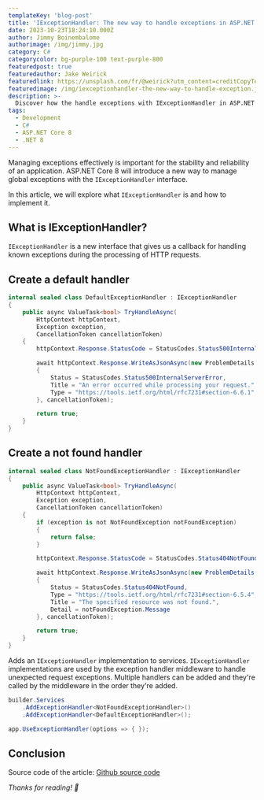 ```yaml
---
templateKey: 'blog-post'
title: 'IExceptionHandler: The new way to handle exceptions in ASP.NET Core 8'
date: 2023-10-23T18:24:10.000Z
author: Jimmy Boinembalome
authorimage: /img/jimmy.jpg
category: C#
categorycolor: bg-purple-100 text-purple-800
featuredpost: true
featuredauthor: Jake Weirick
featuredlink: https://unsplash.com/fr/@weirick?utm_content=creditCopyText&utm_medium=referral&utm_source=unsplash
featuredimage: /img/iexceptionhandler-the-new-way-to-handle-exception.jpg
description: >-
  Discover how the handle exceptions with IExceptionHandler in ASP.NET Core 8.
tags:
  - Development
  - C#
  - ASP.NET Core 8
  - .NET 8
---
```

  
Managing exceptions effectively is important for the stability and reliability of an application. ASP.NET Core 8 will introduce a new way to manage global exceptions with the `IExceptionHandler` interface.

In this article, we will explore what `IExceptionHandler` is and how to implement it.

## What is IExceptionHandler?
`IExceptionHandler` is a new interface that gives us a callback for handling known exceptions during the processing of HTTP requests.


## Create a default handler
```csharp
internal sealed class DefaultExceptionHandler : IExceptionHandler
{
    public async ValueTask<bool> TryHandleAsync(
        HttpContext httpContext,
        Exception exception,
        CancellationToken cancellationToken)
    {
        httpContext.Response.StatusCode = StatusCodes.Status500InternalServerError;

        await httpContext.Response.WriteAsJsonAsync(new ProblemDetails
        {
            Status = StatusCodes.Status500InternalServerError,
            Title = "An error occurred while processing your request.",
            Type = "https://tools.ietf.org/html/rfc7231#section-6.6.1"
        }, cancellationToken);

        return true;
    }
}
```

## Create a not found handler
```csharp
internal sealed class NotFoundExceptionHandler : IExceptionHandler
{
    public async ValueTask<bool> TryHandleAsync(
        HttpContext httpContext,
        Exception exception,
        CancellationToken cancellationToken)
    {
        if (exception is not NotFoundException notFoundException)
        { 
            return false;
        }

        httpContext.Response.StatusCode = StatusCodes.Status404NotFound;

        await httpContext.Response.WriteAsJsonAsync(new ProblemDetails()
        {
            Status = StatusCodes.Status404NotFound,
            Type = "https://tools.ietf.org/html/rfc7231#section-6.5.4",
            Title = "The specified resource was not found.",
            Detail = notFoundException.Message
        }, cancellationToken);

        return true;
    }
}
```

Adds an `IExceptionHandler` implementation to services. `IExceptionHandler` implementations are used by the exception handler middleware to handle unexpected request exceptions.
Multiple handlers can be added and they're called by the middleware in the order they're added.

```csharp
builder.Services
    .AddExceptionHandler<NotFoundExceptionHandler>()
    .AddExceptionHandler<DefaultExceptionHandler>();

app.UseExceptionHandler(options => { });
```
## Conclusion


Source code of the article: [Github source code](https://github.com/jboinembalome/IntroductionToIExceptionHandler)

*Thanks for reading! 🙂*